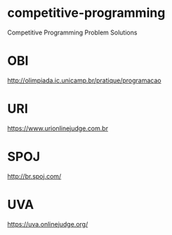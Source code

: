 # competitive-programming
Competitive Programming Problem Solutions 

# OBI
http://olimpiada.ic.unicamp.br/pratique/programacao

# URI
https://www.urionlinejudge.com.br

# SPOJ
http://br.spoj.com/

# UVA
https://uva.onlinejudge.org/
